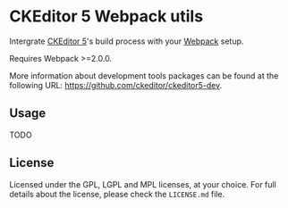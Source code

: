 CKEditor 5 Webpack utils
=========================

Intergrate [CKEditor 5](https://ckeditor5.github.io)'s build process with your [Webpack](https://webpack.js.org) setup.

Requires Webpack >=2.0.0.

More information about development tools packages can be found at the following URL: <https://github.com/ckeditor/ckeditor5-dev>.

## Usage

TODO

## License

Licensed under the GPL, LGPL and MPL licenses, at your choice. For full details about the license, please check the `LICENSE.md` file.
